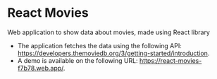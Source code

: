 # React Movies

Web application to show data about movies, made using React library

- The application fetches the data using the following API: https://developers.themoviedb.org/3/getting-started/introduction.
- A demo is available on the following URL: https://react-movies-f7b78.web.app/.
